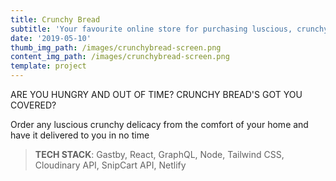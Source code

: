 ```yaml
---
title: Crunchy Bread
subtitle: 'Your favourite online store for purchasing luscious, crunchy delicacies.'
date: '2019-05-10'
thumb_img_path: /images/crunchybread-screen.png
content_img_path: /images/crunchybread-screen.png
template: project
---
```

ARE YOU HUNGRY AND OUT OF TIME? CRUNCHY BREAD'S GOT YOU COVERED? 

Order any luscious crunchy delicacy from the comfort of your home and have it delivered to you in no time

> **TECH STACK**: Gastby, React, GraphQL, Node, Tailwind CSS, Cloudinary API, SnipCart API, Netlify